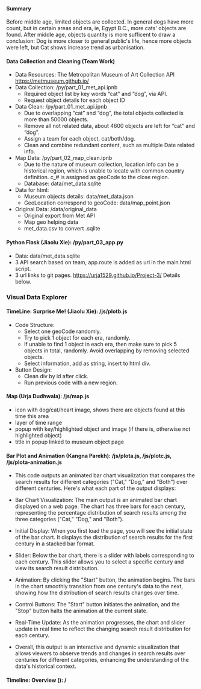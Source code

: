 #### Summary

Before middle age, limited objects are collected. In general dogs have more count, but in certain areas and era, ie, Egypt B.C., more cats' objects are found. After middle age, objects quantity is more sufficent to draw a conclusion: Dog is more closer to general public's life, hence more objects were left, but Cat shows increase trend as urbanisation.

#### Data Collection and Cleaning (Team Work)
  - Data Resources: The Metropolitan Museum of Art Collection API https://metmuseum.github.io/
  - Data Collection: /py/part_01_met_api.ipnb
    * Required object list by key words “cat” and “dog”, via API.
    * Request object details for each object ID
  - Data Clean: /py/part_01_met_api.ipnb
    * Due to overlapping “cat” and “dog”, the total objects collected is more than 50000 objects.
    * Remove all not related data, about 4600 objects are left for “cat” and “dog”.
    * Assign a team for each object, cat/both/dog.
    * Clean and combine redundant content, such as multiple Date related info. 
  - Map Data: /py/part_02_map_clean.ipnb 
    * Due to the nature of museum collection, location info can be a historical region, which is unable to locate with common country definition. c_# is assigned as geoCode to the close region.
    * Database: data/met_data.sqlite
  - Data for html: 
    * Museum objects details: data/met_data.json
    * GeoLocation correspond to geoCode: data/map_point.json
  - Original Data: /data/original_data
    * Original export from Met API
    * Map geo helping data
    * met_data.csv to convert .sqlite

#### Python Flask (Jiaolu Xie): /py/part_03_app.py
  - Data: data/met_data.sqlite
  - 3 API search based on team, app.route is added as url in the main html script.
  - 3 url links to git pages. https://urja1529.github.io/Project-3/ Details below.

### Visual Data Explorer

#### TimeLine: Surprise Me! (Jiaolu Xie): /js/plotb.js
  - Code Structure:
    * Select one geoCode randomly.
    * Try to pick 1 object for each era, randomly.
    * If unable to find 1 object in each era, then make sure to pick 5 objects in total, randomly. Avoid overlapping by removing selected objects.
    * Select information, add as string, insert to html div.
  - Button Design:
    * Clean div by id after click.
    * Run previous code with a new region. 

#### Map (Urja Dudhwala): /js/map.js
  - icon with dog/cat/heart image, shows there are objects found at this time this area
  - layer of time range
  - popup with key/highlighted object and image (if there is, otherwise not highlighted object)
  - title in popup linked to museum object page
    
#### Bar Plot and Animation (Kangna Parekh): /js/plota.js, /js/plotc.js, /js/plota-animation.js
* This code outputs an animated bar chart visualization that compares the search results for different categories ("Cat," "Dog," and "Both") over different centuries. Here's what each part of the output displays:

* Bar Chart Visualization: The main output is an animated bar chart displayed on a web page. The chart has three bars for each century, representing the percentage distribution of search results among the three categories ("Cat," "Dog," and "Both").

* Initial Display: When you first load the page, you will see the initial state of the bar chart. It displays the distribution of search results for the first century in a stacked bar format.

* Slider: Below the bar chart, there is a slider with labels corresponding to each century. This slider allows you to select a specific century and view its search result distribution.

* Animation: By clicking the "Start" button, the animation begins. The bars in the chart smoothly transition from one century's data to the next, showing how the distribution of search results changes over time.

* Control Buttons: The "Start" button initiates the animation, and the "Stop" button halts the animation at the current state.

* Real-Time Update: As the animation progresses, the chart and slider update in real time to reflect the changing search result distribution for each century.

* Overall, this output is an interactive and dynamic visualization that allows viewers to observe trends and changes in search results over centuries for different categories, enhancing the understanding of the data's historical context.







#### Timeline: Overview (): /

